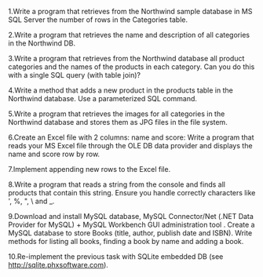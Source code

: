1.Write a program that retrieves from the Northwind sample database in MS SQL Server the number of  rows in the Categories table.

2.Write a program that retrieves the name and description of all categories in the Northwind DB.

3.Write a program that retrieves from the Northwind database all product categories and the names of the products in each category. Can you do this with a single SQL query (with table join)?

4.Write a method that adds a new product in the products table in the Northwind database. Use a parameterized SQL command.

5.Write a program that retrieves the images for all categories in the Northwind database and stores them as JPG files in the file system.

6.Create an Excel file with 2 columns: name and score: Write a program that reads your MS Excel file through the OLE DB data provider and displays the name and score row by row.

7.Implement appending new rows to the Excel file.

8.Write a program that reads a string from the console and finds all products that contain this string. Ensure you handle correctly characters like ', %, ", \ and _.

9.Download and install MySQL database, MySQL Connector/Net (.NET Data Provider for MySQL) + MySQL Workbench GUI administration tool . Create a MySQL database to store Books (title, author, publish date and ISBN). Write methods for listing all books, finding a book by name and adding a book.

10.Re-implement the previous task with SQLite embedded DB (see http://sqlite.phxsoftware.com).
